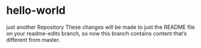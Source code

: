 # hello-world
just another Repository
These changes will be made to just the README file on your readme-edits branch, so now this branch contains content that’s different from master.
